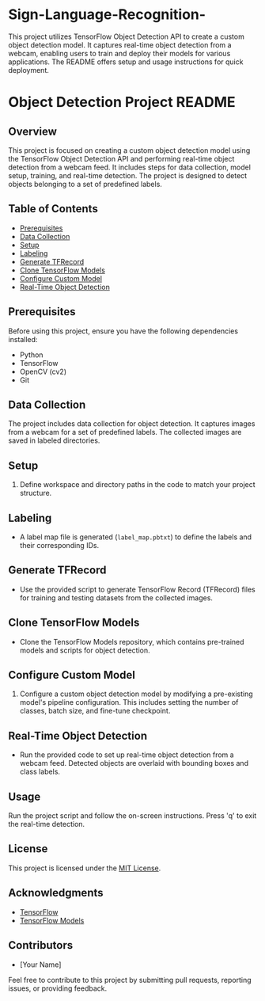 # Sign-Language-Recognition-
This project utilizes TensorFlow Object Detection API to create a custom object detection model. It captures real-time object detection from a webcam, enabling users to train and deploy their models for various applications. The README offers setup and usage instructions for quick deployment.
# Object Detection Project README

## Overview
This project is focused on creating a custom object detection model using the TensorFlow Object Detection API and performing real-time object detection from a webcam feed. It includes steps for data collection, model setup, training, and real-time detection. The project is designed to detect objects belonging to a set of predefined labels.

## Table of Contents
- [Prerequisites](#prerequisites)
- [Data Collection](#data-collection)
- [Setup](#setup)
- [Labeling](#labeling)
- [Generate TFRecord](#generate-tfrecord)
- [Clone TensorFlow Models](#clone-tensorflow-models)
- [Configure Custom Model](#configure-custom-model)
- [Real-Time Object Detection](#real-time-object-detection)

## Prerequisites
Before using this project, ensure you have the following dependencies installed:
- Python
- TensorFlow
- OpenCV (cv2)
- Git

## Data Collection
The project includes data collection for object detection. It captures images from a webcam for a set of predefined labels. The collected images are saved in labeled directories.

## Setup
1. Define workspace and directory paths in the code to match your project structure.

## Labeling
- A label map file is generated (`label_map.pbtxt`) to define the labels and their corresponding IDs.

## Generate TFRecord
- Use the provided script to generate TensorFlow Record (TFRecord) files for training and testing datasets from the collected images.

## Clone TensorFlow Models
- Clone the TensorFlow Models repository, which contains pre-trained models and scripts for object detection.

## Configure Custom Model
1. Configure a custom object detection model by modifying a pre-existing model's pipeline configuration. This includes setting the number of classes, batch size, and fine-tune checkpoint.

## Real-Time Object Detection
- Run the provided code to set up real-time object detection from a webcam feed. Detected objects are overlaid with bounding boxes and class labels.

## Usage
Run the project script and follow the on-screen instructions. Press 'q' to exit the real-time detection.

## License
This project is licensed under the [MIT License](LICENSE).

## Acknowledgments
- [TensorFlow](https://www.tensorflow.org/)
- [TensorFlow Models](https://github.com/tensorflow/models)

## Contributors
- [Your Name]

Feel free to contribute to this project by submitting pull requests, reporting issues, or providing feedback.


